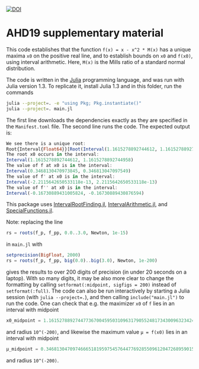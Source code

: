 [![DOI](https://zenodo.org/badge/227002903.svg)](https://zenodo.org/badge/latestdoi/227002903)

# AHD19 supplementary material

This code establishes that the function `f(x) = x - x^2 * M(x)` has a unique
maxima `x0` on the positive real line, and to establish bounds on `x0` and
`f(x0)`, using interval arithmetic. Here, `M(x)` is the Mills ratio of a
standard normal distribution.

The code is written in the [Julia](https://julialang.org/) programming language,
and was run with Julia version 1.3. To replicate it, install Julia 1.3 and in
this folder, run the commands

```bash
julia --project=. -e "using Pkg; Pkg.instantiate()"
julia --project=. main.jl
```

The first line downloads the dependencies exactly as they are specified in the
`Manifest.toml` file. The second line runs the code. The expected output is:

```julia
We see there is a unique root:
Root{Interval{Float64}}[Root(Interval(1.1615278892744612, 1.1615278892744958), :unique)]
The root x0 occurs in the interval:
Interval(1.1615278892744612, 1.1615278892744958)
The value of f at x0 is in the interval:
Interval(0.3468130470973845, 0.346813047097549)
The value of f' at x0 is in the interval:
Interval(-2.2115642650533118e-13, 2.2115642650533118e-13)
The value of f'' at x0 is in the interval:
Interval(-0.16730889431005824, -0.16730889430876594)
```

This package uses
[IntervalRootFinding.jl](https://github.com/JuliaIntervals/IntervalRootFinding.jl),
[IntervalArithmetic.jl](https://github.com/JuliaIntervals/IntervalArithmetic.jl),
and [SpecialFunctions.jl](https://github.com/JuliaMath/SpecialFunctions.jl).

Note: replacing the line

```julia
rs = roots(f_p, f_pp, 0.0..3.0, Newton, 1e-15)
```

in `main.jl` with

```julia
setprecision(BigFloat, 2000)
rs = roots(f_p, f_pp, big(0.0)..big(3.0), Newton, 1e-200)
```

gives the results to over 200 digits of precision (in under 20 seconds on a
laptop). With so many digits, it may be also more clear to change the formatting
by calling `setformat(:midpoint, sigfigs = 200)` instead of `setformat(:full)`.
The code can also be run interactively by starting a Julia session (with `julia --project=.`),
and then calling `include("main.jl")` to run the code. One can
check that e.g. the maximizer `x0` of `f` lies in an interval with midpoint

```julia
x0_midpoint = 1.1615278892744773670045950310963179055248173430096323424769955414382269171608731946077556127298357168401180625744295360417841176365395298299362693004595909274105907300177015449413811557016397489604206
```

and radius `10^(-200)`, and likewise the maximum value `μ = f(x0)` lies in an
interval with midpoint

```julia
μ_midpoint = 0.34681304709746665181959754576447769285509612047268959015695819176107030519709316551907071207639500027888189518938144470631572427308431734016794687095581930366434405144098077187902614048928981046477308
```

and radius `10^(-200)`.
